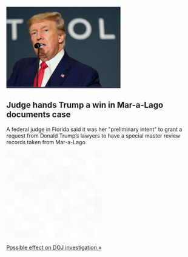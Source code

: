 
![Judge hands Trump a win in Mar-a-Lago documents case](./20220828055713.png)
## Judge hands Trump a win in Mar-a-Lago documents case

A federal judge in Florida said it was her "preliminary intent" to grant a request from Donald Trump’s lawyers to have a special master review records taken from Mar-a-Lago.

![pic](../square_bg.png)

[Possible effect on DOJ investigation »](https://www.yahoo.com/news/judge-plans-appoint-special-master-221833479.html)
